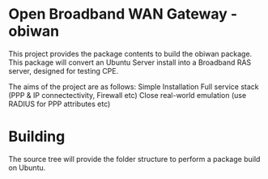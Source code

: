 Open Broadband WAN Gateway - obiwan
======
This project provides the package contents to build the obiwan package. This package will convert an Ubuntu Server install into a Broadband RAS server, designed for testing CPE.

The aims of the project are as follows:
Simple Installation
Full service stack (PPP & IP connectectivity, Firewall etc)
Close real-world emulation (use RADIUS for PPP attributes etc)

Building
=====
The source tree will provide the folder structure to perform a package build on Ubuntu.
